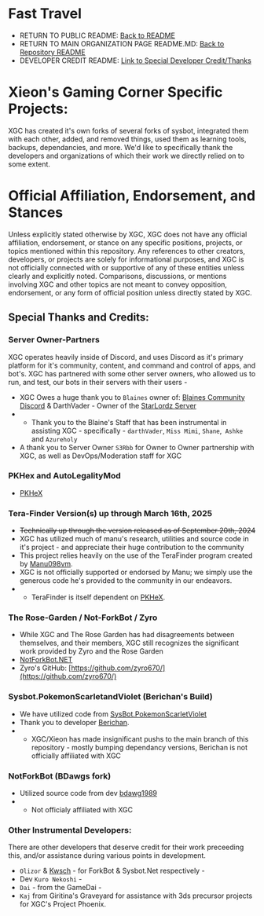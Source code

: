 # Fast Travel
* RETURN TO PUBLIC README: [Back to README](../README.md)
* RETURN TO MAIN ORGANIZATION PAGE README.MD: [Back to Repository README](https://github.com/Xieons-Gaming-Corner)
* DEVELOPER CREDIT README: [Link to Special Developer Credit/Thanks](https://github.com/Xieons-Gaming-Corner/public/blob/main/markdown_pages/developercredit.md)

# Xieon's Gaming Corner Specific Projects: 
XGC has created it's own forks of several forks of sysbot, integrated them with each other, added, and removed things, used them as learning tools, backups, dependancies, and more. We'd like to specifically thank the developers and organizations of which their work we directly relied on to some extent.

# Official Affiliation, Endorsement, and Stances
Unless explicitly stated otherwise by XGC, XGC does not have any official affiliation, endorsement, or stance on any specific positions, projects, or topics mentioned within this repository. Any references to other creators, developers, or projects are solely for informational purposes, and XGC is not officially connected with or supportive of any of these entities unless clearly and explicitly noted. Comparisons, discussions, or mentions involving XGC and other topics are not meant to convey opposition, endorsement, or any form of official position unless directly stated by XGC.


## Special Thanks and Credits: 

### Server Owner-Partners
XGC operates heavily inside of Discord, and uses Discord as it's primary platform for it's community, content, and command and control of apps, and bot's. XGC has partnered with some other server owners, who allowed us to run, and test, our bots in their servers with their users - 
* XGC Owes a huge thank you to ``Blaines`` owner of: [Blaines Community Discord](http://blaines.xieon.xyz) & DarthVader - Owner of the [StarLordz Server](http://starlordz.xieon.xyz)
* * Thank you to the Blaine's Staff that has been instrumental in assisting XGC - specifically - ``darthVader``, ``Miss Mimi``, ``Shane``,`` Ashke`` and ``Azureholy``
* A thank you to Server Owner ``S3Rbb`` for Owner to Owner partnership with XGC, as well as DevOps/Moderation staff for XGC

### PKHex and AutoLegalityMod
* [PKHeX](https://github.com/kwsch/PKHeX/)

### Tera-Finder Version(s) up through March 16th, 2025
* ~~Technically up through the version released as of September 20th, 2024~~
* XGC has utilized much of manu's research, utilities and source code in it's project - and appreciate their huge contribution to the community 
* This project relies heavily on the use of the TeraFinder program created by [Manu098vm](https://github.com/Manu098vm/Tera-Finder). 
* XGC is not officially supported or endorsed by Manu; we simply use the generous code he's provided to the community in our endeavors. 
* * TeraFinder is itself dependent on [PKHeX](https://github.com/kwsch/PKHeX/).

### The Rose-Garden / Not-ForkBot / Zyro
* While XGC and The Rose Garden has had disagreements between themselves, and their members, XGC still recognizes the significant work provided by Zyro and the Rose Garden
* [NotForkBot.NET](https://github.com/zyro670/NotForkBot.NET)
* Zyro's GitHub: [https://github.com/zyro670/](https://github.com/zyro670/)

### Sysbot.PokemonScarletandViolet (Berichan's Build)
* We have utilized code from [SysBot.PokemonScarletViolet](https://github.com/berichan/SysBot.PokemonScarletViolet) 
* Thank you to developer [Berichan](https://github.com/berichan/).
* * XGC/Xieon has made insignificant pushs to the main branch of this repository - mostly bumping dependancy versions, Berichan is not officially affiliated with XGC

### NotForkBot (BDawgs fork) 
* Utilized source code from dev [bdawg1989](https://github.com/bdawg1989)
* * Not officialy affiliated with XGC 

### Other Instrumental Developers: 
There are other developers that deserve credit for their work preceeding this, and/or assistance during various points in development. 
* ``Olizor`` & [Kwsch](https://github.com/kwsch/) - for ForkBot & Sysbot.Net respectively - 
* Dev ``Kuro Nekoshi`` - 
* ``Dai`` - from the GameDai - 
* ``Kaj`` from Giritina's Graveyard for assistance with 3ds precursor projects for XGC's Project Phoenix. 
